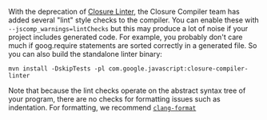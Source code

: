 With the deprecation of [Closure Linter](https://developers.google.com/closure/utilities/), the Closure Compiler team has added several "lint" style checks to the compiler. You can enable these with `--jscomp_warnings=lintChecks` but this may produce a lot of noise if your project includes generated code. For example, you probably don't care much if goog.require statements are sorted correctly in a generated file. So you can also build the standalone linter binary:

    mvn install -DskipTests -pl com.google.javascript:closure-compiler-linter

Note that because the lint checks operate on the abstract syntax tree of your program, there are no checks for formatting issues such as indentation. For formatting, we recommend [`clang-format`](https://clang.llvm.org/docs/ClangFormat.html)